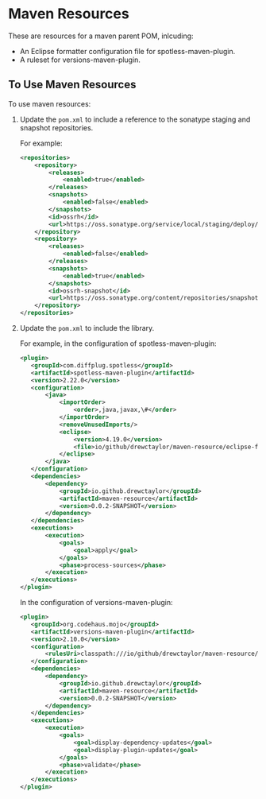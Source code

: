 # Maven Resources

These are resources for a maven parent POM, inlcuding:

* An Eclipse formatter configuration file for spotless-maven-plugin.
* A ruleset for versions-maven-plugin.

## To Use Maven Resources

To use maven resources:

1) Update the `pom.xml` to include a reference to the sonatype staging and snapshot repositories.

   For example:

    ```xml
    <repositories>
        <repository>
            <releases>
                <enabled>true</enabled>
            </releases>
            <snapshots>
                <enabled>false</enabled>
            </snapshots>
            <id>ossrh</id>
            <url>https://oss.sonatype.org/service/local/staging/deploy/maven2</url>
        </repository>
        <repository>
            <releases>
                <enabled>false</enabled>
            </releases>
            <snapshots>
                <enabled>true</enabled>
            </snapshots>
            <id>ossrh-snapshot</id>
            <url>https://oss.sonatype.org/content/repositories/snapshots</url>
        </repository>
    </repositories>
    ```

2) Update the `pom.xml` to include the library.

   For example, in the configuration of spotless-maven-plugin:

    ```xml
   <plugin>
       <groupId>com.diffplug.spotless</groupId>
       <artifactId>spotless-maven-plugin</artifactId>
       <version>2.22.0</version>
       <configuration>
           <java>
               <importOrder>
                   <order>,java,javax,\#</order>
               </importOrder>
               <removeUnusedImports/>
               <eclipse>
                   <version>4.19.0</version>
                   <file>io/github/drewctaylor/maven-resource/eclipse-formatter-config.xml</file>
               </eclipse>
           </java>
       </configuration>
       <dependencies>
           <dependency>
               <groupId>io.github.drewctaylor</groupId>
               <artifactId>maven-resource</artifactId>
               <version>0.0.2-SNAPSHOT</version>
           </dependency>
       </dependencies>
       <executions>
           <execution>
               <goals>
                   <goal>apply</goal>
               </goals>
               <phase>process-sources</phase>
           </execution>
       </executions>
   </plugin>
   ```

   In the configuration of versions-maven-plugin:

    ```xml
   <plugin>
       <groupId>org.codehaus.mojo</groupId>
       <artifactId>versions-maven-plugin</artifactId>
       <version>2.10.0</version>
       <configuration>
           <rulesUri>classpath:///io/github/drewctaylor/maven-resource/ruleset.xml</rulesUri>
       </configuration>
       <dependencies>
           <dependency>
               <groupId>io.github.drewctaylor</groupId>
               <artifactId>maven-resource</artifactId>
               <version>0.0.2-SNAPSHOT</version>
           </dependency>
       </dependencies>
       <executions>
           <execution>
               <goals>
                   <goal>display-dependency-updates</goal>
                   <goal>display-plugin-updates</goal>
               </goals>
               <phase>validate</phase>
           </execution>
       </executions>
   </plugin>
   ```
